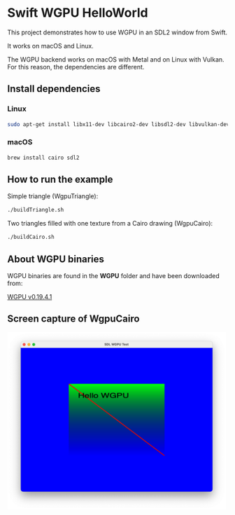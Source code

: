 # Swift WGPU HelloWorld

This project demonstrates how to use WGPU in an SDL2 window from Swift. 

It works on macOS and Linux. 

The WGPU backend works on macOS with Metal and on Linux with Vulkan. For this reason, the dependencies are different.

## Install dependencies

### Linux
```bash
sudo apt-get install libx11-dev libcairo2-dev libsdl2-dev libvulkan-dev libvulkan1
```

### macOS
```bash
brew install cairo sdl2
```

## How to run the example

Simple triangle (WgpuTriangle):
```bash
./buildTriangle.sh
```

Two triangles filled with one texture from a Cairo drawing (WgpuCairo):
```bash
./buildCairo.sh
```

## About WGPU binaries 

WGPU binaries are found in the **WGPU** folder and have been downloaded from:

[WGPU v0.19.4.1](https://github.com/gfx-rs/wgpu-native/releases)

## Screen capture of WgpuCairo

<img title="Screen capture of WgpuCairo" alt="Screen capture of WgpuCairo" src="./Images/captureWgpuCairo.png" style="max-width: 500px">
